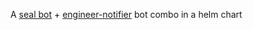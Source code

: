 A [seal bot](https://github.com/binaryberry/seal) + [engineer-notifier](https://github.com/petrgazarov/engineer-notifier) bot combo in a helm chart

